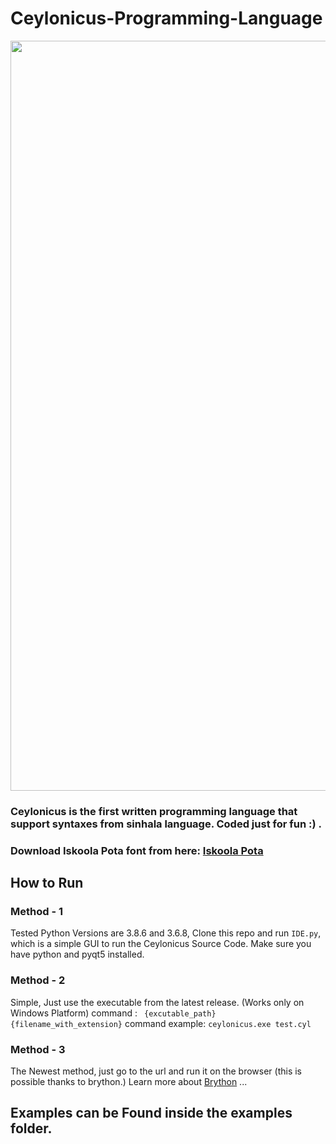 # Ceylonicus-Programming-Language
<p align="center">
    <img width="1200px" src="https://github.com/RezSat/Ceylonicus/blob/gh-pages/assets/images/logo-1200x268.png"><br/>
  </a>
</p>

### Ceylonicus is the first written programming language that support syntaxes from sinhala language. Coded just for fun :) .

### Download Iskoola Pota font from here: [Iskoola Pota](https://freefontsdownload.net/free-iskpotab-font-145700.htm)

## How to Run

### Method - 1
Tested Python Versions are 3.8.6 and 3.6.8,
Clone this repo and run `IDE.py`, which is a simple GUI to run the Ceylonicus Source Code. Make sure you have python and pyqt5 installed.

### Method - 2
Simple, Just use the executable from the latest release. (Works only on Windows Platform)
command : ``` {excutable_path} {filename_with_extension}```
command example: ``` ceylonicus.exe test.cyl ```

### Method - 3
The Newest method, just go to the url and run it on the browser (this is possible thanks to brython.)
Learn more about [Brython](https://brython.info/) ...

## Examples can be Found inside the examples folder.

